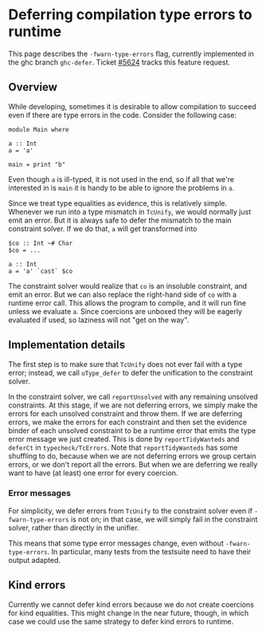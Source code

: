 


# Deferring compilation type errors to runtime



This page describes the `-fwarn-type-errors` flag, currently implemented in the ghc branch `ghc-defer`.
Ticket [\#5624](https://gitlab.staging.haskell.org/ghc/ghc/issues/5624) tracks this feature request.


## Overview



While developing, sometimes it is desirable to allow compilation to succeed even
if there are type errors in the code. Consider the following case:


```wiki
module Main where

a :: Int
a = 'a'

main = print "b"
```


Even though `a` is ill-typed, it is not used in the end, so if all that we're
interested in is `main` it is handy to be able to ignore the problems in `a`.



Since we treat type equalities as evidence, this is relatively simple. Whenever
we run into a type mismatch in `TcUnify`, we would normally just emit an error. But it
is always safe to defer the mismatch to the main constraint solver. If we do
that, `a` will get transformed into


```wiki
$co :: Int ~# Char
$co = ...

a :: Int
a = 'a' `cast` $co
```


The constraint solver would realize that `co` is an insoluble constraint, and
emit an error. But we can also replace the right-hand side
of `co` with a runtime error call. This allows the program
to compile, and it will run fine unless we evaluate `a`. Since coercions are
unboxed they will be eagerly evaluated if used, so laziness will not "get on
the way".


## Implementation details



The first step is to make sure that `TcUnify` does not ever fail with a type
error; instead, we call `uType_defer` to defer the unification to the constraint
solver.



In the constraint solver, we call `reportUnsolved` with any remaining unsolved
constraints. At this stage, if we are not deferring errors, we simply make the
errors for each unsolved constraint and throw them. If we are deferring errors,
we make the errors for each constraint and then set the evidence binder of each
unsolved constraint to be a runtime error that emits the type error message we
just created. This is done by `reportTidyWanteds` and `deferCt` in
`typecheck/TcErrors`. Note that `reportTidyWanteds` has some shuffling to do,
because when we are not deferring errors we group certain errors, or we don't
report all the errors. But when we are deferring we really want to have
(at least) one error for every coercion.


### Error messages



For simplicity, we defer errors from `TcUnify` to the constraint solver even
if `-fwarn-type-errors` is not on; in that case, we will simply fail in the
constraint solver, rather than directly in the unifier.



This means that some type error messages change, even without `-fwarn-type-errors`.
In particular, many tests from the testsuite need to have their output adapted.


## Kind errors



Currently we cannot defer kind errors because we do not create coercions for
kind equalities. This might change in the near future, though, in which case
we could use the same strategy to defer kind errors to runtime.


